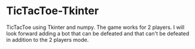 # TicTacToe-Tkinter
TicTacToe using Tkinter and numpy. The game works for 2 players. I will look forward adding a bot that can be defeated and that can't be defeated in addition to the 2 players mode.
